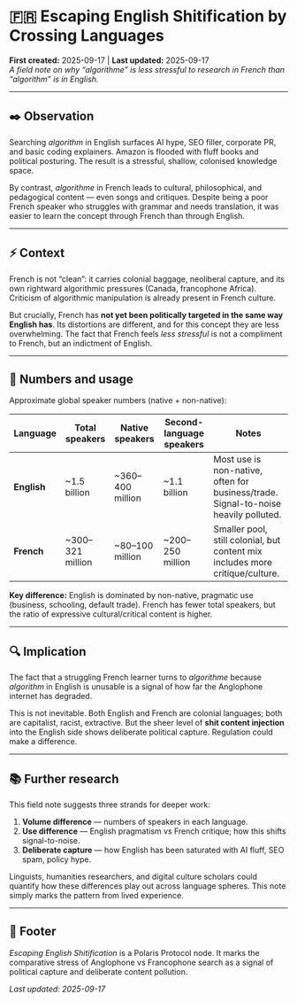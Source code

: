 # 🇫🇷 Escaping English Shitification by Crossing Languages  
**First created:** 2025-09-17 | **Last updated:** 2025-09-17  
*A field note on why “algorithme” is less stressful to research in French than “algorithm” is in English.*  

---

## ✒️ Observation  
Searching *algorithm* in English surfaces AI hype, SEO filler, corporate PR, and basic coding explainers. Amazon is flooded with fluff books and political posturing. The result is a stressful, shallow, colonised knowledge space.  

By contrast, *algorithme* in French leads to cultural, philosophical, and pedagogical content — even songs and critiques. Despite being a poor French speaker who struggles with grammar and needs translation, it was easier to learn the concept through French than through English.  

---

## ⚡ Context  
French is not “clean”: it carries colonial baggage, neoliberal capture, and its own rightward algorithmic pressures (Canada, francophone Africa). Criticism of algorithmic manipulation is already present in French culture.  

But crucially, French has **not yet been politically targeted in the same way English has**. Its distortions are different, and for this concept they are less overwhelming. The fact that French feels *less stressful* is not a compliment to French, but an indictment of English.  

---

## 🔢 Numbers and usage  
Approximate global speaker numbers (native + non-native):  

| Language | Total speakers | Native speakers | Second-language speakers | Notes |  
|---|---|---|---|---|  
| **English** | ~1.5 billion | ~360–400 million | ~1.1 billion | Most use is non-native, often for business/trade. Signal-to-noise heavily polluted. |  
| **French** | ~300–321 million | ~80–100 million | ~200–250 million | Smaller pool, still colonial, but content mix includes more critique/culture. |  

**Key difference:** English is dominated by non-native, pragmatic use (business, schooling, default trade). French has fewer total speakers, but the ratio of expressive cultural/critical content is higher.  

---

## 🔍 Implication  
The fact that a struggling French learner turns to *algorithme* because *algorithm* in English is unusable is a signal of how far the Anglophone internet has degraded.  

This is not inevitable. Both English and French are colonial languages; both are capitalist, racist, extractive. But the sheer level of **shit content injection** into the English side shows deliberate political capture. Regulation could make a difference.  

---

## 📚 Further research  
This field note suggests three strands for deeper work:  
1. **Volume difference** — numbers of speakers in each language.  
2. **Use difference** — English pragmatism vs French critique; how this shifts signal-to-noise.  
3. **Deliberate capture** — how English has been saturated with AI fluff, SEO spam, policy hype.  

Linguists, humanities researchers, and digital culture scholars could quantify how these differences play out across language spheres. This note simply marks the pattern from lived experience.  

---

## 🏮 Footer  
*Escaping English Shitification* is a Polaris Protocol node. It marks the comparative stress of Anglophone vs Francophone search as a signal of political capture and deliberate content pollution.  

_Last updated: 2025-09-17_  
